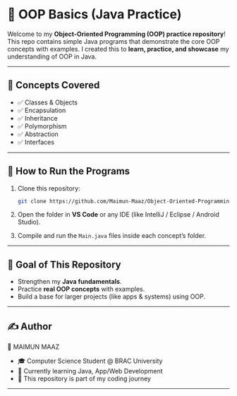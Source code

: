 # 📘 OOP Basics (Java Practice)

Welcome to my **Object-Oriented Programming (OOP) practice repository**!
This repo contains simple Java programs that demonstrate the core OOP concepts with examples.
I created this to **learn, practice, and showcase** my understanding of OOP in Java.

---

## 🔑 Concepts Covered

* ✅ Classes & Objects
* ✅ Encapsulation
* ✅ Inheritance
* ✅ Polymorphism
* ✅ Abstraction
* ✅ Interfaces

---



## 🚀 How to Run the Programs

1. Clone this repository:

   ```bash
   git clone https://github.com/Maimun-Maaz/Object-Oriented-Programming-OOP-Codes-
   ```
2. Open the folder in **VS Code** or any IDE (like IntelliJ / Eclipse / Android Studio).
3. Compile and run the `Main.java` files inside each concept’s folder.

---

## 🎯 Goal of This Repository

* Strengthen my **Java fundamentals**.
* Practice **real OOP concepts** with examples.
* Build a base for larger projects (like apps & systems) using OOP.

---

## ✍️ Author

👤 MAIMUN MAAZ

* 🎓 Computer Science Student @ BRAC University
* 🌱 Currently learning Java, App/Web Development
* 📌 This repository is part of my coding journey

---

